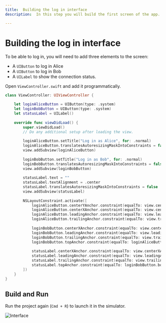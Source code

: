 ```yaml
---
title:  Building the log in interface
description:  In this step you will build the first screen of the app.

---
```


Building the log in interface
=============================

To be able to log in, you will need to add three elements to the screen:

* A `UIButton` to log in Alice
* A `UIButton` to log in Bob
* A `UILabel` to show the connection status.

Open `ViewController.swift` and add it programmatically.

```swift
class ViewController: UIViewController {

    let loginAliceButton = UIButton(type: .system)
    let loginBobButton = UIButton(type: .system)
    let statusLabel = UILabel()
    
    override func viewDidLoad() {
        super.viewDidLoad()
        // Do any additional setup after loading the view.
        
        loginAliceButton.setTitle("Log in as Alice", for: .normal)
        loginAliceButton.translatesAutoresizingMaskIntoConstraints = false
        view.addSubview(loginAliceButton)
        
        loginBobButton.setTitle("Log in as Bob", for: .normal)
        loginBobButton.translatesAutoresizingMaskIntoConstraints = false
        view.addSubview(loginBobButton)
        
        statusLabel.text = ""
        statusLabel.textAlignment = .center
        statusLabel.translatesAutoresizingMaskIntoConstraints = false
        view.addSubview(statusLabel)
        
        NSLayoutConstraint.activate([
            loginAliceButton.centerYAnchor.constraint(equalTo: view.centerYAnchor),
            loginAliceButton.centerXAnchor.constraint(equalTo: view.centerXAnchor),
            loginAliceButton.leadingAnchor.constraint(equalTo: view.leadingAnchor, constant: 20),
            loginAliceButton.trailingAnchor.constraint(equalTo: view.trailingAnchor, constant: -20),
            
            loginBobButton.centerXAnchor.constraint(equalTo: view.centerXAnchor),
            loginBobButton.leadingAnchor.constraint(equalTo: view.leadingAnchor, constant: 20),
            loginBobButton.trailingAnchor.constraint(equalTo: view.trailingAnchor, constant: -20),
            loginBobButton.topAnchor.constraint(equalTo: loginAliceButton.bottomAnchor, constant: 20),
            
            statusLabel.centerXAnchor.constraint(equalTo: view.centerXAnchor),
            statusLabel.leadingAnchor.constraint(equalTo: view.leadingAnchor, constant: 20),
            statusLabel.trailingAnchor.constraint(equalTo: view.trailingAnchor, constant: -20),
            statusLabel.topAnchor.constraint(equalTo: loginBobButton.bottomAnchor, constant: 20)
        ])
    }
}
```

Build and Run
-------------

Run the project again (`Cmd + R`) to launch it in the simulator.

![Interface](/images/client-sdk/ios-in-app-voice/login.png)

